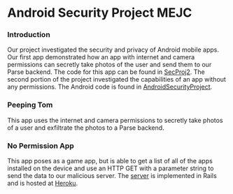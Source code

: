 # Android Security Project MEJC

### Introduction
Our project investigated the security and privacy of Android mobile apps. Our first app demonstrated how an app with internet and camera permissions can secretly take photos of the user and send them to our Parse backend. The code for this app can be found in [SecProj2](./SecProj2). The second portion of the project investigated the capabilities of an app without any permissions. The Android code is found in [AndroidSecurityProject](./AndroidSecurityProject).

### Peeping Tom
This app uses the internet and camera permissions to secretly take photos of a user and exfiltrate the photos to a Parse backend.

### No Permission App
This app poses as a game app, but is able to get a list of all of the apps installed on the device and use an HTTP GET with a parameter string to send the data to our malicious server. The [server](./NoPermissionServer) is implemented in Rails and is hosted at [Heroku](http://androidsecurityproject.herokuapp.com/).
